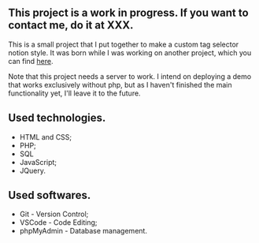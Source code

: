 

## This project is a work in progress. If you want to contact me, do it at XXX.
This is a small project that I put together to make a custom tag selector notion style. It was born while I was working on another project, which you can find [here](https://github.com/Ailer-h/library_of_alexandria).

Note that this project needs a server to work. I intend on deploying a demo that works exclusively without php, but as I haven't finished the main functionality yet, I'll leave it to the future.

## Used technologies.

- HTML and CSS;
- PHP;
- SQL
- JavaScript;
- JQuery.

## Used softwares.

- Git - Version Control;
- VSCode - Code Editing;
- phpMyAdmin - Database management.